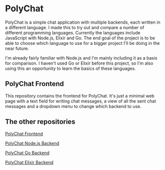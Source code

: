# PolyChat
PolyChat is a simple chat application with multiple backends, each written in a different language. I made this to try out and compare a number of different programming languages. Currently the languages include JavaScript with Node.js, Elixir and Go. The end goal of the project is to be able to choose which language to use for a bigger project I'll be doing in the near future.

I'm already fairly familiar with Node.js and I'm mainly including it as a basis for comparison. I haven't used Go or Elixir before this project, so I'm also using this an opportunity to learn the basics of these languages.

## PolyChat Frontend
This repository contains the frontend for PolyChat. It's just a minimal web page with a text field for writing chat messages, a view of all the sent chat messages and a dropdown menu to change which backend to use.

## The other repositories
[PolyChat Frontend](https://github.com/tobloef/PolyChat-Frontend)

[PolyChat Node.js Backend](https://github.com/tobloef/PolyChat-Node.js-Backend)

[PolyChat Go Backend](https://github.com/tobloef/PolyChat-Go-Backend)

[PolyChat Elixir Backend](https://github.com/tobloef/PolyChat-Elixir-Backend)
